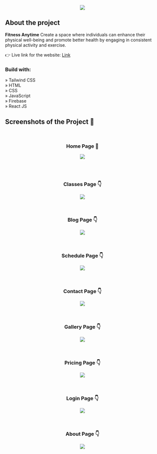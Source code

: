 <div align='center'><img src='https://github.com/Daystar/portfolio-fitness-website/blob/main/src/images/logo/logo.svg'/></div>

<h2>About the project</h2>

  <p><b>Fitness Anytime</b> Create a space where individuals can enhance their physical well-being and promote better health by engaging in consistent physical activity and exercise.</p>

👉 Live link for the website: <a href='https://portfolio-fitness-website.vercel.app/'>Link</a>

<h3>Build with:</h3>

» Tailwind CSS <br>
» HTML <br>
» CSS <br>
» JavaScript <br>
» Firebase<br>
» React JS

<h2>Screenshots of the Project 📸</h2>
<br>
<h3 align='center'>Home Page 🏡</h3>

<div align='center'>
<img src='https://github.com/Daystar/portfolio-fitness-website/blob/main/public/home.png'/>

</div>

<br><br>
<h3 align='center'>Classes Page 👇</h3>

<div align='center'>
<img src='https://github.com/Daystar/portfolio-fitness-website/blob/main/public/classes.png'/>
</div>
<br>
<br>
<h3 align='center'>Blog Page 👇</h3>

<div align='center'>
<img src='https://github.com/Daystar/portfolio-fitness-website/blob/main/public/blog.png'/>
</div>
<br>
<br>
<h3 align='center'>Schedule Page 👇</h3>

<div align='center'>
<img src='https://github.com/Daystar/portfolio-fitness-website/blob/main/public/schedule.png'/>
</div>
<br>
<br>
<h3 align='center'>Contact Page 👇</h3>

<div align='center'>
<img src='https://github.com/Daystar/portfolio-fitness-website/blob/main/public/contact.png'/>
</div>
<br>
<br>
<h3 align='center'>Gallery Page 👇</h3>

<div align='center'>
<img src='https://github.com/Daystar/portfolio-fitness-website/blob/main/public/gallery.png'/>
</div>
<br>
<br>
<h3 align='center'>Pricing Page 👇</h3>

<div align='center'>
<img src='https://github.com/Daystar/portfolio-fitness-website/blob/main/public/pricing.png'/>
</div>
<br>
<br>
<h3 align='center'>Login Page 👇</h3>

<div align='center'>
<img src='https://github.com/Daystar/portfolio-fitness-website/blob/main/public/login.png'/>
</div>
<br>
<br>
<h3 align='center'>About Page 👇</h3>

<div align='center'>
<img src='https://github.com/Daystar/portfolio-fitness-website/blob/main/public/about.png'/>
</div>
<br>
<br>

